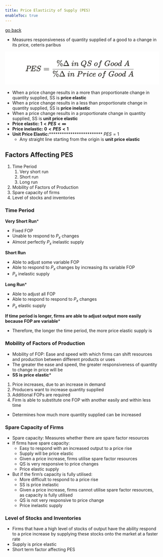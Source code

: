 ```yaml
---
title: Price Elasticity of Supply (PES)
enableToc: true
---
```


[go back](11Subjects/11Economics.md)

- Measures responsiveness of quantity supplied of a good to a change in its price, ceteris paribus

![](11SubjectImages/pes.png)


-   When a price change results in a more than proportionate change in quantity supplied, SS is **************************price elastic**************************
-   When a price change results in a less than proportionate change in quantity supplied, SS is **price inelastic**
-   When a price change results in a proportionate change in quantity supplied, SS is **unit price elastic**
-   **Price elastic: $1<PES<∞$**
-   **Price inelastic: $0<PES<1$**
-   **Unit Price Elastic:*************************** $PES=1$
    -   Any straight line starting from the origin is **unit price elastic**

## Factors Affecting PES

1.  Time Period
    1.  Very short run
    2.  Short run
    3.  Long run
2.  Mobility of Factors of Production
3.  Spare capacity of firms
4.  Level of stocks and inventories

### Time Period

********************Very Short Run*********************

-   Fixed FOP
-   Unable to respond to $P_x$ changes
-   Almost perfectly $P_x$ inelastic supply

**Short Run**

-   Able to adjust some variable FOP
-   Able to respond to $P_x$ changes by increasing its variable FOP
-   $P_x$ inelastic supply

**************Long Run***************

-   Able to adjust all FOP
-   Able to respond to respond to $P_x$ changes
-   $P_x$ elastic supply

********************************************************************************************If time period is longer, firms are able to adjust output more easily because FOP are variable*********************************************************************************************

-   Therefore, the longer the time period, the more price elastic supply is

### Mobility of Factors of Production

-   Mobility of FOP: Ease and speed with which firms can shift resources and production between different products or uses
-   The greater the ease and speed, the greater responsiveness of quantity to change in price will be
-   **************************SS is price elastic***************************

1.  Price increases, due to an increase in demand
2.  Producers want to increase quantity supplied
3.  Additional FOPs are required
4.  Firm is able to substitute one FOP with another easily and within less time

-   Determines how much more quantity supplied can be increased

### Spare Capacity of Firms

-   Spare capacity: Measures whether there are spare factor resources
-   If firms have spare capacity:
    -   Easy to respond with an increased output to a price rise
    -   Supply will be price elastic
    -   Given a price increase, firms utilise spare factor resources
    -   QS is very responsive to price changes
    -   Price elastic supply
-   But if the firm’s capacity is fully utilised:
    -   More difficult to respond to a price rise
    -   SS is price inelastic
    -   Given a price increase, firms cannot utilise spare factor resources, as capacity is fully utilised
    -   QS is not very responsive to price change
    -   Price inelastic supply

### Level of Stocks and Inventories

-   Firms that have a high level of stocks of output have the ability respond to a price increase by supplying these stocks onto the market at a faster rate
-   Supply is price elastic
-   Short term factor affecting PES